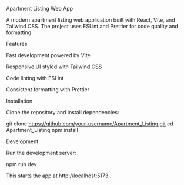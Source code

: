 Apartment Listing Web App

A modern apartment listing web application built with React, Vite, and Tailwind CSS.
The project uses ESLint and Prettier for code quality and formatting.

Features

Fast development powered by Vite

Responsive UI styled with Tailwind CSS

Code linting with ESLint

Consistent formatting with Prettier

Installation

Clone the repository and install dependencies:

git clone https://github.com/your-username/Apartment_Listing.git
cd Apartment_Listing
npm install

Development

Run the development server:

npm run dev


This starts the app at http://localhost:5173
.
